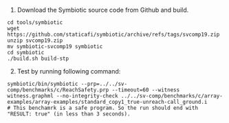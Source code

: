 1. Download the Symbiotic source code from Github and build.
```shell
cd tools/symbiotic
wget https://github.com/staticafi/symbiotic/archive/refs/tags/svcomp19.zip
unzip svcomp19.zip
mv symbiotic-svcomp19 symbiotic
cd symbiotic
./build.sh build-stp
```

2. Test by running following command:
```shell
symbiotic/bin/symbiotic --prp=../../sv-comp/benchmarks/c/ReachSafety.prp --timeout=60 --witness witness.graphml --no-integrity-check ../../sv-comp/benchmarks/c/array-examples/array-examples/standard_copy1_true-unreach-call_ground.i
# This benchamrk is a safe program. So the run should end with "RESULT: true" (in less than 3 seconds).
```
